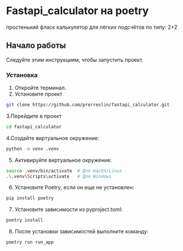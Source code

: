 # Fastapi_calculator на poetry
простенький фласк калькулятор для лёгких подсчётов по типу: 2+2

## Начало работы

Следуйте этим инструкциям, чтобы запустить проект.

### Установка

1. Откройте терминал.
2. Установите проект

```bash
git clone https://github.com/prerreslin/fastapi_calculator.git
```

3.Перейдите в проект
```bash
cd fastapi_calculator
```

4.Создайте виртуальное окружение:
```bash
python -m venv .venv
```


5. Активируйте виртуальное окружение:
```bash
source .venv/bin/activate  # Для macOS/Linux
.\.venv\Scripts\activate   # Для Windows
```


6. Установите Poetry, если он еще не установлен:
```bash
pip install poetry
```


7. Установите зависимости из pyproject.toml:
```bash
poetry install
```


8. После установки зависимостей выполните команду:
```bash
poetry run run_app
```
